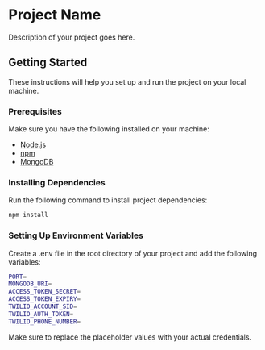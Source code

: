 # Project Name

Description of your project goes here.

## Getting Started

These instructions will help you set up and run the project on your local machine.

### Prerequisites

Make sure you have the following installed on your machine:

- [Node.js](https://nodejs.org/)
- [npm](https://www.npmjs.com/)
- [MongoDB](https://www.mongodb.com/try/download/community)

### Installing Dependencies

Run the following command to install project dependencies:

```bash
npm install
```

### Setting Up Environment Variables

Create a .env file in the root directory of your project and add the following variables:

```bash
PORT=
MONGODB_URI=
ACCESS_TOKEN_SECRET=
ACCESS_TOKEN_EXPIRY=
TWILIO_ACCOUNT_SID=
TWILIO_AUTH_TOKEN=
TWILIO_PHONE_NUMBER=

```

Make sure to replace the placeholder values with your actual credentials.


